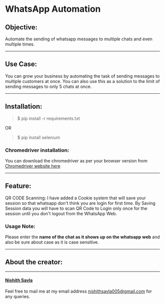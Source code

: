 # WhatsApp Automation

## Objective:
Automate the sending of whatsapp messages to multiple chats and even multiple times.

---

## Use Case:
You can grow your business by automating the task of sending messages to multiple customers at once.
You can also use this as a solution to the limit of sending messages to only 5 chats at once.

---

## Installation:

> $ pip install -r requirements.txt

OR

> $ pip install selenium

 ### Chromedriver installation:
 You can download the chromedriver as per your browser version from [Chromedriver website here]("http://chromedriver.chromium.org/downloads")
 
 ---
 
 ## Feature: 
QR CODE Scanning: I have added a Cookie system that will save your session so that whatsapp don't think you are login for first time. By Saving Session data you will have to scan QR Code to Login only once for the session until you don't logout from the WhatsApp Web.

### Usage Note:
Please enter the **name of the chat as it shows up on the whatsapp web** and also be sure about case as it is case sensitive.

---

## About the creator:

---
#### <a href="https://www.linkedin.com/in/nishith-savla-8b0b851b0/" title="My linkedin handle"> Nishith Savla </a> 
Feel free to mail me at my email address [nishithsavla005@gmail.com](mailto:nishithsavla005@gmail.com) for any queries.